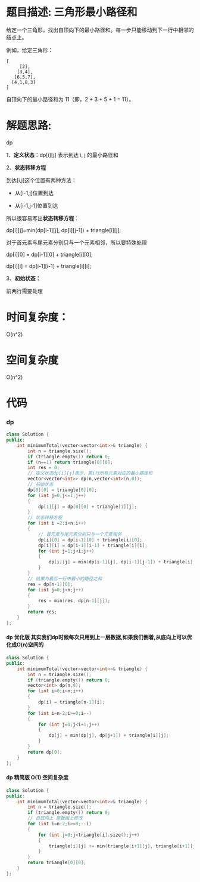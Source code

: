 # 题目描述:  三角形最小路径和

给定一个三角形，找出自顶向下的最小路径和。每一步只能移动到下一行中相邻的结点上。

例如，给定三角形：
```
[
     [2],
    [3,4],
   [6,5,7],
  [4,1,8,3]
]
```

自顶向下的最小路径和为 11（即，2 + 3 + 5 + 1 = 11）。

# 解题思路:
  dp
  
  1、**定义状态**：dp[i][j] 表示到达 i, j 的最小路径和
  
  2、**状态转移方程**
  
到达[i,j]这个位置有两种方法：

   - 从[i-1,j]位置到达

   - 从[i-1,j-1]位置到达

所以很容易写出**状态转移方程**：

dp[i][j]=min(dp[i-1][j], dp[i][j-1]) + triangle[i][j];

对于首元素与尾元素分别只与一个元素相邻，所以要特殊处理

dp[i][0] = dp[i-1][0] + triangle[i][0];

dp[i][i] = dp[i-1][i-1] + triangle[i][i];

3、**初始状态：**

前两行需要处理

# 时间复杂度：
  O(n^2)
# 空间复杂度
O(n^2)
  
# 代码

### dp
```c++
class Solution {
public:
    int minimumTotal(vector<vector<int>>& triangle) {
        int n = triangle.size();
        if (triangle.empty()) return 0;
        if (n==1) return triangle[0][0];
        int res = 0;
        // 定义状态dp[i][j]表示，第i行所有元素对应的最小路径和
        vector<vector<int>> dp(n,vector<int>(n,0));
        // 初始状态
        dp[0][0] = triangle[0][0];
        for (int j=0;j<=1;j++)
        {
            dp[1][j] = dp[0][0] + triangle[1][j];
        }
        // 状态转移方程
        for (int i =2;i<n;i++)
        {
            // 首元素与尾元素分别只与一个元素相邻
            dp[i][0] = dp[i-1][0] + triangle[i][0];
            dp[i][i] = dp[i-1][i-1] + triangle[i][i];
            for (int j=1;j<i;j++)
            {
                dp[i][j] = min(dp[i-1][j], dp[i-1][j-1]) + triangle[i][j];
            }
        }
        // 结果为最后一行中最小的路径之和
        res = dp[n-1][0];
        for (int j=0;j<n;j++)
        {
            res = min(res, dp[n-1][j]);
        }
        return res;
    }
};
```
#### dp 优化版 其实我们dp时候每次只用到上一层数据,如果我们倒着,从底向上可以优化成O(n)空间的
```c++
class Solution {
public:
    int minimumTotal(vector<vector<int>>& triangle) {
        int n = triangle.size();
        if (triangle.empty()) return 0;
        vector<int> dp(n,0);
        for (int i=0;i<n;i++)
        {
            dp[i] = triangle[n-1][i];
        }
        for (int i=n-2;i>=0;i--)
        {
            for (int j=0;j<i+1;j++)
            {
                dp[j] = min(dp[j], dp[j+1]) + triangle[i][j];
            }
        }
        return dp[0];
    }
};
```
#### dp 精简版 O(1) 空间复杂度
```c++
class Solution {
public:
    int minimumTotal(vector<vector<int>>& triangle) {
        int n = triangle.size();
        if (triangle.empty()) return 0;
        // 自底向上 原数组上修改
        for (int i=n-2;i>=0;--i)
        {
            for (int j=0;j<triangle[i].size();j++)
            {
                triangle[i][j] += min(triangle[i+1][j], triangle[i+1][j+1]);
            }
        }
        return triangle[0][0];
    }
};
```
